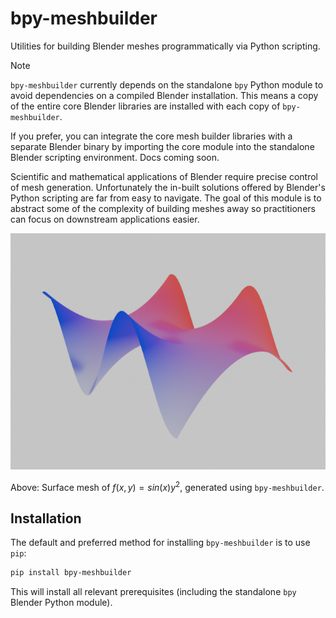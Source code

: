 # bpy-meshbuilder

Utilities for building Blender meshes programmatically via Python scripting.

> [!NOTE]
> `bpy-meshbuilder` currently depends on the standalone `bpy` Python module to avoid dependencies on a compiled Blender installation. This means a copy of the entire core Blender libraries are installed with each copy of `bpy-meshbuilder`.
> 
> If you prefer, you can integrate the core mesh builder libraries with a separate Blender binary by importing the core module into the standalone Blender scripting environment. Docs coming soon.

Scientific and mathematical applications of Blender require precise control of mesh generation. Unfortunately the in-built solutions offered by Blender's Python scripting are far from easy to navigate. The goal of this module is to abstract some of the complexity of building meshes away so practitioners can focus on downstream applications easier.

![Image of a multicolored 3D surface showcasing the capabilities of the `bpy-meshbuilder` library](media/waves.png)

Above: Surface mesh of $f(x, y) = sin(x)y^2$, generated using `bpy-meshbuilder`. 


## Installation

The default and preferred method for installing `bpy-meshbuilder` is to use `pip`:

```sh
pip install bpy-meshbuilder
```

This will install all relevant prerequisites (including the standalone `bpy` Blender Python module).